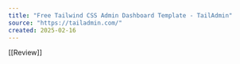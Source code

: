```yaml
---
title: "Free Tailwind CSS Admin Dashboard Template - TailAdmin"
source: "https://tailadmin.com/"
created: 2025-02-16
---
```

[[Review]]